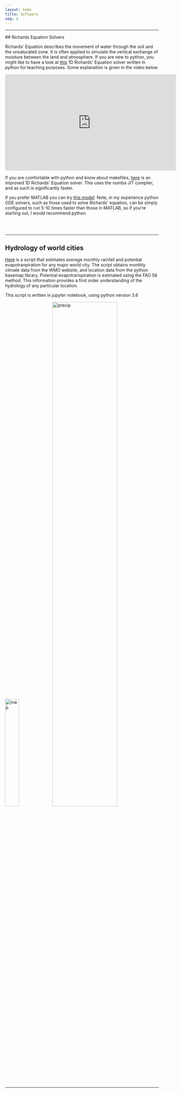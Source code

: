 ```yaml
---
layout: home
title: Software
seq: 4 
---
```


<hr>
## Richards Equation Solvers

Richards' Equation describes the movement of water through the soil and the unsaturated zone. It is often applied to simulate the vertical exchange of moisture between the land and atmosphere. If you are new to python, you might like to have a look at [this](https://github.com/amireson/RichardsEquation) 1D Richards' Equation solver written in python for teaching purposes. Some explanation is given in the video below

<iframe width="560" height="315" src="https://www.youtube.com/embed/1nNYO9XL6wc" frameborder="0" allow="accelerometer; autoplay; encrypted-media; gyroscope; picture-in-picture" allowfullscreen></iframe>

If you are comfortable with python and know about makefiles, [here](https://github.com/amireson/RichardsEquation_improved) is an improved 1D Richards' Equation solver. This uses the numba JIT compiler, and as such is significantly faster.

If you prefer MATLAB you can try [this model](https://github.com/amireson/TransientUZFlow). Note, in my experience python ODE solvers, such as those used to solve Richards' equation, can be simply configured to run 5-10 times faster than those in MATLAB, so if you're starting out, I would recommend python.

<br>
<br>
<hr>

## Hydrology of world cities

[Here](https://github.com/amireson/HydrologyOfWorldCities) is a script that estimates average monthly rainfall and potential evapotranpiration for any major world city. The script obtains monthly climate data from the WMO website, and location data from the python basemap library. Potential evapotranspiration is estimated using the FAO 56 method. This information provides a first order understanding of the hydrology of any particular location.

This script is written in jupyter notebook, using python version 3.6

<img src="{{site.baseurl}}/files/images/Map.png" alt='map' style='width: 30%'>
<img src="{{site.baseurl}}/files/images/Precip.png" alt='precip' style='width: 65%'>

<br>
<br>
<hr>
